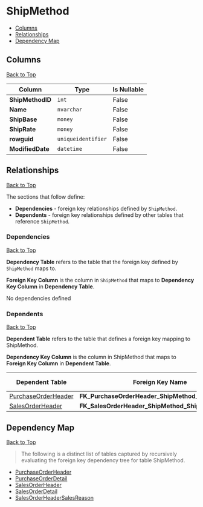 # ShipMethod

* [Columns](#columns)
* [Relationships](#relationships)
* [Dependency Map](#dependency-map)

## Columns
[Back to Top](#shipmethod)

Column | Type | Is Nullable
-------|------|------------
**ShipMethodID** | `int` | False
**Name** | `nvarchar` | False
**ShipBase** | `money` | False
**ShipRate** | `money` | False
**rowguid** | `uniqueidentifier` | False
**ModifiedDate** | `datetime` | False

## Relationships
[Back to Top](#shipmethod)


The sections that follow define:
* **Dependencies** - foreign key relationships defined by `ShipMethod`.
* **Dependents** - foreign key relationships defined by other tables that reference `ShipMethod`.

### Dependencies
[Back to Top](#shipmethod)

**Dependency Table** refers to the table that the foreign key defined by `ShipMethod` maps to.

**Foreign Key Column** is the column in `ShipMethod` that maps to **Dependency Key Column** in **Dependency Table**.

No dependencies defined

### Dependents
[Back to Top](#shipmethod)

**Dependent Table** refers to the table that defines a foreign key mapping to ShipMethod.

**Dependency Key Column** is the column in ShipMethod that maps to **Foreign Key Column** in **Dependent Table**.

Dependent Table | Foreign Key Name | Foreign Key Column | Dependency Key Column
----------------|------------------|--------------------|----------------------
[PurchaseOrderHeader](./PurchaseOrderHeader.md) | **FK_PurchaseOrderHeader_ShipMethod_ShipMethodID** | `ShipMethodID` | `ShipMethodID`
[SalesOrderHeader](./SalesOrderHeader.md) | **FK_SalesOrderHeader_ShipMethod_ShipMethodID** | `ShipMethodID` | `ShipMethodID`

## Dependency Map
[Back to Top](#shipmethod)

> The following is a distinct list of tables captured by recursively evaluating the foreign key dependency tree for table ShipMethod.

* [PurchaseOrderHeader](./PurchaseOrderHeader.md)
* [PurchaseOrderDetail](./PurchaseOrderDetail.md)
* [SalesOrderHeader](./SalesOrderHeader.md)
* [SalesOrderDetail](./SalesOrderDetail.md)
* [SalesOrderHeaderSalesReason](./SalesOrderHeaderSalesReason.md)
